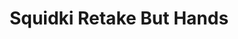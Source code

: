 ---
slug: squidki-retake-but-hands
title: Squidki Retake But Hands
description: "Squidki Retake But Hands is an exciting online game. Play for free directly in your browser!"
icon: /images/new_mods/Sprunki Retake But Hands.png
url: https://wowtbc.net/sprunkin/sprunki-retake-but-hands/index.html
previewImage: /images/new_mods/Sprunki Retake But Hands.png
type: new mods

# SEO配置
seo:
  title: "Squidki Retake But Hands - Play Free Online Game | Fun Browser Games"
  description: "Squidki Retake But Hands - Play this fun online game for free in your browser. No download required!"
  ogImage: "/images/new_mods/Sprunki Retake But Hands.png"
  keywords: "squidki-retake-but-hands, online game, browser game, free game, new mods game, play online"

videoUrls:
  - https://www.youtube.com/embed/example1
  - https://www.youtube.com/embed/example2

whyPlay:
  title: "Why Play Squidki Retake But Hands?"
  items:
    - "Immersive Gameplay: Squidki Retake But Hands offers an engaging and immersive gaming experience that will keep you entertained for hours"
    - "Challenging Levels: Test your skills with increasingly difficult challenges and obstacles"
    - "Beautiful Graphics: Enjoy stunning visuals and smooth animations that bring the game world to life"
    - "Regular Updates: New content and features are added regularly to keep the game fresh and exciting"
    - "Free to Play: Experience all the fun without spending a penny"
    - "Community Features: Connect with other players, share strategies, and compete for high scores"
    - "Cross-Platform: Play on any device with a web browser, no downloads required"

features:
  title: "Key Features of Squidki Retake But Hands"
  image: "/images/new_mods/Sprunki Retake But Hands.png"
  items:
    - "Intuitive Controls: Easy to learn controls make Squidki Retake But Hands accessible for players of all skill levels"
    - "Multiple Game Modes: Enjoy various gameplay options that provide different challenges and experiences"
    - "Character Customization: Personalize your gaming experience with unique characters and items"
    - "Achievement System: Complete special tasks to earn rewards and recognition"
    - "Leaderboards: Compete with players worldwide and see who can achieve the highest scores"

characteristics:
  title: "Game Characteristics"
  image: "/images/new_mods/Sprunki Retake But Hands.png"
  items:
    - "Genre: New mods game with elements of strategy and skill"
    - "Difficulty: Suitable for both casual gamers and those seeking a challenge"
    - "Play Time: Quick sessions or extended gameplay, depending on your preference"
    - "Art Style: Vibrant and engaging visuals that enhance the gaming experience"
    - "Sound Design: Immersive audio that complements the gameplay perfectly"

info: "Squidki Retake But Hands is an exciting online game that offers players a unique and engaging gaming experience. With its intuitive controls, stunning visuals, and challenging gameplay, Squidki Retake But Hands provides hours of entertainment for players of all ages and skill levels. Whether you're looking for a quick gaming session during a break or an extended play session, Squidki Retake But Hands delivers an immersive experience that will keep you coming back for more. The game features multiple levels of increasing difficulty, ensuring that players are constantly challenged as they progress. With regular updates adding new content and features, Squidki Retake But Hands remains fresh and exciting, providing endless entertainment options for its growing community of players."

howToPlayIntro: "Welcome to Squidki Retake But Hands! This guide will walk you through the basics and help you master the game. Whether you're a beginner or looking to improve your skills, these tips and instructions will enhance your gaming experience."

howToPlaySteps:
  - title: "Getting Started"
    description: "Begin your Squidki Retake But Hands adventure by familiarizing yourself with the controls. Use your keyboard or mouse to navigate through the game interface. The tutorial will guide you through the basic mechanics and help you understand the objectives."
  - title: "Understanding the Objectives"
    description: "In Squidki Retake But Hands, your main goal is to progress through levels by completing specific objectives. Each level presents unique challenges that require different strategies and approaches."
  - title: "Mastering the Controls"
    description: "Practice using the controls to improve your precision and reaction time. Squidki Retake But Hands requires quick reflexes and strategic thinking to overcome obstacles and defeat opponents."
  - title: "Utilizing Power-ups"
    description: "Collect power-ups throughout the game to enhance your abilities and overcome difficult challenges. Each power-up offers unique advantages that can be crucial for success."
  - title: "Developing Strategies"
    description: "As you progress in Squidki Retake But Hands, develop effective strategies for different scenarios. Analyze patterns, anticipate challenges, and adapt your approach to maximize your performance."

faq:
  title: "Frequently Asked Questions about Squidki Retake But Hands"
  items:
    - question: "Is Squidki Retake But Hands free to play?"
      answer: "Yes, Squidki Retake But Hands is completely free to play directly in your web browser. No downloads or purchases are required to enjoy the full game experience."
    - question: "Can I play Squidki Retake But Hands on mobile devices?"
      answer: "Yes, Squidki Retake But Hands is optimized for both desktop and mobile play. You can enjoy the game on any device with a web browser and internet connection."
    - question: "Are there any in-game purchases?"
      answer: "While Squidki Retake But Hands is free to play, there may be optional in-game purchases available for cosmetic items or additional features that don't affect core gameplay."
    - question: "How often is Squidki Retake But Hands updated?"
      answer: "The developers regularly update Squidki Retake But Hands with new content, features, and improvements based on player feedback and game performance."
    - question: "Can I play Squidki Retake But Hands offline?"
      answer: "Currently, Squidki Retake But Hands requires an internet connection to play as it's a browser-based online game."
    - question: "Is Squidki Retake But Hands suitable for children?"
      answer: "Yes, Squidki Retake But Hands is designed to be family-friendly and suitable for players of all ages."
    - question: "How do I report bugs or issues?"
      answer: "If you encounter any problems while playing Squidki Retake But Hands, you can report them through the game's support page or contact the developers directly through their website."
    - question: "Still Have Questions?"
      answer: "If you have additional questions about Squidki Retake But Hands that aren't covered in this FAQ, please visit our support center or contact our customer service team for assistance."
---